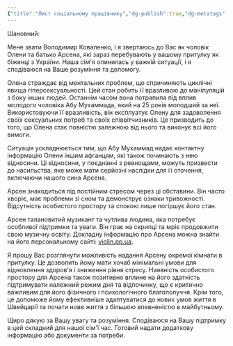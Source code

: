 ```yaml
---
{"title":"Лист соціальному працівнику","dg-publish":true,"dg-metatags":null,"dg-home":null,"permalink":"/list-soczialnomu-praczivniku/list-soczialnomu-praczivniku/","dgPassFrontmatter":true,"noteIcon":""}
---
```


Шановний:

Мене звати Володимир Коваленко, і я звертаюсь до Вас як чоловік Олени та батько Арсена, які зараз перебувають у вашому притулку як біженці з України. Наша сім'я опинилась у важкій ситуації, і я сподіваюся на Ваше розуміння та допомогу.

Олена страждає від ментальних проблем, що спричиняють циклічні явища гіперсексуальності. Цей стан робить її вразливою до маніпуляцій з боку інших людей. Останнім часом вона потрапила під вплив молодого чоловіка Абу Мухаммада, який на 25 років молодший за неї. Використовуючи її вразливість, він експлуатує Олену для задоволення своїх сексуальних потреб та своїх співвітчизників. Це призводить до того, що Олена стає повністю залежною від нього та виконує всі його вимоги.

Ситуація ускладнюється тим, що Абу Мухаммад надає контактну інформацію Олени іншим афганцям, які також починають з нею відносини. Ці відносини, у поєднанні з ревнощами, можуть призвести до насильства, яке може мати серйозні наслідки для її оточення, включаючи нашого сина Арсена.

Арсен знаходиться під постійним стресом через ці обставини. Він часто хворіє, має проблеми зі сном та демонструє ознаки тривожності. Відсутність особистого простору та спокою лише погіршує його стан.

Арсен талановитий музикант та чутлива людина, яка потребує особливої підтримки та уваги. Він грає на скрипці та мріє продовжити свою музичну освіту. Докладну інформацію про Арсена можна знайти на його персональному сайті: [violin.pp.ua](http://violin.pp.ua).

Я прошу Вас розглянути можливість надання Арсену окремої кімнати в притулку. Це дозволить йому мати хочаб мінімальні умови для відновлення здоров'я і зниження рівня стресу. Наявність особистого простору для Арсена також позитивно вплине на його здатність підтримувати належний режим дня та відпочинку, що є критично важливим для його фізичного і психологічного благополуччя. Крім того, це допоможе йому ефективніше адаптуватися до нових умов життя в Швейцарії та почати нове життя з більшою впевненістю в майбутньому.

Щиро дякую за Вашу увагу та розуміння. Сподіваюся на Вашу підтримку в цей складний для нашої сім'ї час. Готовий надати додаткову інформацію або документи за потреби.